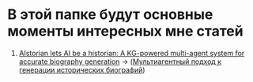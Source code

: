# В этой папке будут основные моменты интересных мне статей


1. [AIstorian lets AI be a historian: A KG-powered multi-agent system for accurate biography generation](https://arxiv.org/html/2503.11346v1) -> ([Мультиагентный подход к генерации исторических биографий](https://github.com/rocoss/Awesome-RAG/blob/main/key_points/AIstorian.md))

